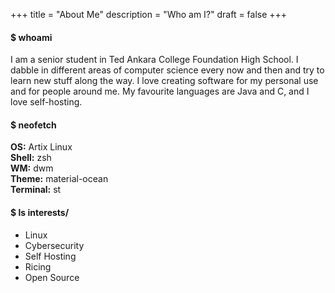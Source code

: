 +++
title = "About Me"
description = "Who am I?"
draft = false
+++

#### $ whoami

I am a senior student in Ted Ankara College Foundation High School. I dabble in
different areas of computer science every now and then and try to learn new stuff
along the way. I love creating software for my personal use and for people around
me. My favourite languages are Java and C, and I love self-hosting.

#### $ neofetch

**OS:** Artix Linux  
**Shell:** zsh  
**WM:** dwm  
**Theme:** material-ocean  
**Terminal:** st  

#### $ ls interests/

* Linux
* Cybersecurity
* Self Hosting
* Ricing
* Open Source
